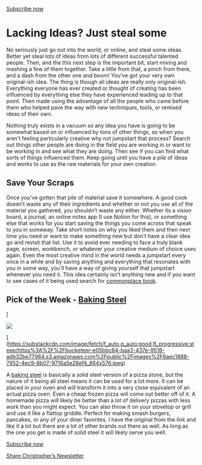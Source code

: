 ---
---

[Subscribe now](https://christopherpohlman.substack.com/subscribe?)

# Lacking Ideas? Just steal some

No seriously just go out into the world, or online, and steal some ideas. Better
yet steal lots of ideas from lots of different successful talented people. Then,
and the this next step is the important bit, start mixing and mashing a few of
them together. Take a little from that, a pinch from there, and a dash from the
other one and boom! You’ve got your very own original-ish idea. The thing is
though all ideas are really only original-ish. Everything everyone has ever
created or thought of creating has been influenced by everything else they have
experienced leading up to that point. Then made using the advantage of all the
people who came before them who helped pave the way with new techniques, tools,
or remixed ideas of their own.

Nothing truly exists in a vacuum so any idea you have is going to be somewhat
based on or influenced by tons of other things, so when you aren’t feeling
particularly creative why not jumpstart that process? Search out things other
people are doing in the field you are working in or want to be working in and
see what they are doing. Then see if you can find what sorts of things
influenced them. Keep going until you have a pile of ideas and works to use as
the raw materials for your own creation.

## Save Your Scraps

Once you’ve gotten that pile of material save it somewhere. A good cook doesn’t
waste any of their ingredients and whether or not you use all of the material
you gathered, you shouldn’t waste any either. Whether its a vision board, a
journal, an online notes app (I use Notion for this), or something else that
works for you start saving the things you come across that speak to you in
someway. Take short notes on why you liked them and then next time you need or
want to make something new but don’t have a clear idea go and revisit that list.
Use it to avoid ever needing to face a truly blank page, screen, workbench, or
whatever your creative medium of choice uses again. Even the most creative mind
in the world needs a jumpstart every once in a while and by saving anything and
everything that resonates with you in some way, you’ll have a way of giving
yourself that jumpstart whenever you need it. This idea certainly isn’t anything
new and if you want to see cases of it being used search for
[commonplace book](https://en.wikipedia.org/wiki/Commonplace_book).

## Pick of the Week - [Baking Steel](https://bakingsteel.com/)

[

![](https://bucketeer-e05bbc84-baa3-437e-9518-adb32be77984.s3.amazonaws.com/public/images/6aec1888-7952-4ec9-8b07-9716a5e28ef4_864x576.jpeg)

](https://substackcdn.com/image/fetch/f_auto,q_auto:good,fl_progressive:steep/https%3A%2F%2Fbucketeer-e05bbc84-baa3-437e-9518-adb32be77984.s3.amazonaws.com%2Fpublic%2Fimages%2F6aec1888-7952-4ec9-8b07-9716a5e28ef4_864x576.jpeg)

A [baking steel](https://bakingsteel.com/) is basically a solid steel version of
a pizza stone, but the nature of it being all steel means it can be used for a
lot more. It can be placed in your oven and will transform it into a very close
equivalent of an actual pizza oven. Even a cheap frozen pizza will come out
better off of it. A homemade pizza will likely be better than a lot of delivery
pizzas with less work than you might expect. You can also throw it on your
stovetop or grill and use it like a flattop griddle. Perfect for making smash
burgers, pancakes, or any of your diner favorites. I have the original from the
link and like it a lot but there are a lot of other brands out there as well. As
long as the one you get is made of solid steel it will likely serve you well.

[Subscribe now](https://christopherpohlman.substack.com/subscribe?)

[Share Christopher’s Newsletter](https://christopherpohlman.substack.com/?utm_source=substack&utm_medium=email&utm_content=share&action=share)
